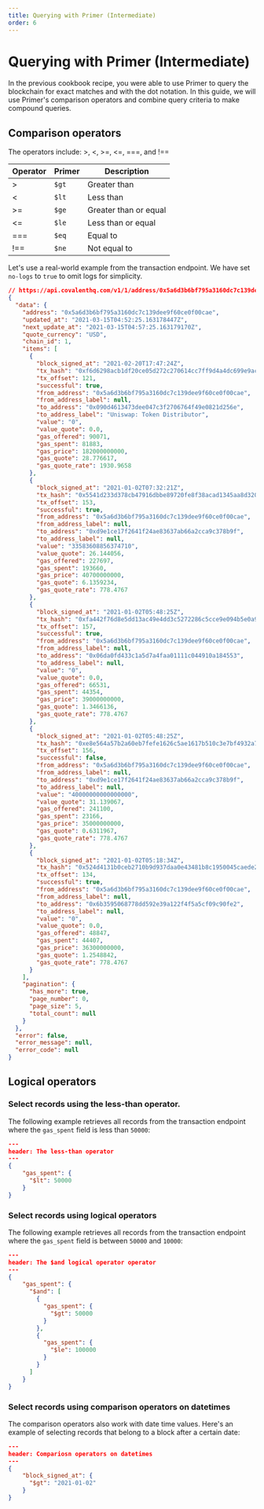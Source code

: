 ```yaml
---
title: Querying with Primer (Intermediate)
order: 6
---
```


# Querying with Primer (Intermediate)

In the previous cookbook recipe, you were able to use Primer to query the blockchain for exact matches and with the dot notation. In this guide, we  will use Primer's comparison operators and combine query criteria to make compound queries.


## Comparison operators

The operators include: >, <, >=, <=, ===, and !==

<TableWrap>

|Operator|Primer|Description|
|---|---|---|
|>|`$gt`|Greater than|
|<|`$lt`|Less than|
|>=|`$ge`|Greater than or equal|
|<=|`$le`|Less than or equal|
|===|`$eq`|Equal to|
|!==|`$ne`|Not equal to|

</TableWrap>

Let's use a real-world example from the transaction endpoint. We have set `no-logs` to `true` to omit logs for simplicity. 

```json
// https://api.covalenthq.com/v1/1/address/0x5a6d3b6bf795a3160dc7c139dee9f60ce0f00cae/transactions_v2/?no-logs=true&page-number=0&page-size=5&key=...
{
  "data": {
    "address": "0x5a6d3b6bf795a3160dc7c139dee9f60ce0f00cae",
    "updated_at": "2021-03-15T04:52:25.163178447Z",
    "next_update_at": "2021-03-15T04:57:25.163179170Z",
    "quote_currency": "USD",
    "chain_id": 1,
    "items": [
      {
        "block_signed_at": "2021-02-20T17:47:24Z",
        "tx_hash": "0xf6d6298acb1df20ce05d272c270614cc7ff9d4a4dc699e9ac7110dbb36db0130",
        "tx_offset": 121,
        "successful": true,
        "from_address": "0x5a6d3b6bf795a3160dc7c139dee9f60ce0f00cae",
        "from_address_label": null,
        "to_address": "0x090d4613473dee047c3f2706764f49e0821d256e",
        "to_address_label": "Uniswap: Token Distributor",
        "value": "0",
        "value_quote": 0.0,
        "gas_offered": 90071,
        "gas_spent": 81883,
        "gas_price": 182000000000,
        "gas_quote": 28.776617,
        "gas_quote_rate": 1930.9658
      },
      {
        "block_signed_at": "2021-01-02T07:32:21Z",
        "tx_hash": "0x5541d233d378cb47916dbbe89720fe8f38acad1345aa8d320b1bcda1cfe88c4e",
        "tx_offset": 153,
        "successful": true,
        "from_address": "0x5a6d3b6bf795a3160dc7c139dee9f60ce0f00cae",
        "from_address_label": null,
        "to_address": "0xd9e1ce17f2641f24ae83637ab66a2cca9c378b9f",
        "to_address_label": null,
        "value": "33583608856374710",
        "value_quote": 26.144056,
        "gas_offered": 227697,
        "gas_spent": 193660,
        "gas_price": 40700000000,
        "gas_quote": 6.1359234,
        "gas_quote_rate": 778.4767
      },
      {
        "block_signed_at": "2021-01-02T05:48:25Z",
        "tx_hash": "0xfa442f76d8e5dd13ac49e4dd3c5272286c5cce9e094b5e0a93d2d2548d41537e",
        "tx_offset": 157,
        "successful": true,
        "from_address": "0x5a6d3b6bf795a3160dc7c139dee9f60ce0f00cae",
        "from_address_label": null,
        "to_address": "0x06da0fd433c1a5d7a4faa01111c044910a184553",
        "to_address_label": null,
        "value": "0",
        "value_quote": 0.0,
        "gas_offered": 66531,
        "gas_spent": 44354,
        "gas_price": 39000000000,
        "gas_quote": 1.3466136,
        "gas_quote_rate": 778.4767
      },
      {
        "block_signed_at": "2021-01-02T05:48:25Z",
        "tx_hash": "0xe8e564a57b2a60eb7fefe1626c5ae1617b510c3e7bf4932a76b9e9fb4e360573",
        "tx_offset": 156,
        "successful": false,
        "from_address": "0x5a6d3b6bf795a3160dc7c139dee9f60ce0f00cae",
        "from_address_label": null,
        "to_address": "0xd9e1ce17f2641f24ae83637ab66a2cca9c378b9f",
        "to_address_label": null,
        "value": "40000000000000000",
        "value_quote": 31.139067,
        "gas_offered": 241100,
        "gas_spent": 23166,
        "gas_price": 35000000000,
        "gas_quote": 0.6311967,
        "gas_quote_rate": 778.4767
      },
      {
        "block_signed_at": "2021-01-02T05:18:34Z",
        "tx_hash": "0x524d4131b0ceb2710b9d937daa0e43481b8c1950045caede2f4bb9e8863193b9",
        "tx_offset": 134,
        "successful": true,
        "from_address": "0x5a6d3b6bf795a3160dc7c139dee9f60ce0f00cae",
        "from_address_label": null,
        "to_address": "0x6b3595068778dd592e39a122f4f5a5cf09c90fe2",
        "to_address_label": null,
        "value": "0",
        "value_quote": 0.0,
        "gas_offered": 48847,
        "gas_spent": 44407,
        "gas_price": 36300000000,
        "gas_quote": 1.2548842,
        "gas_quote_rate": 778.4767
      }
    ],
    "pagination": {
      "has_more": true,
      "page_number": 0,
      "page_size": 5,
      "total_count": null
    }
  },
  "error": false,
  "error_message": null,
  "error_code": null
}

```


<!-- We can compare dates  -->



## Logical operators


### Select records using the less-than operator.

The following example retrieves all records from the transaction endpoint where the `gas_spent` field is less than `50000`:

```json
---
header: The less-than operator
---
{
    "gas_spent": {
      "$lt": 50000
    }      
}
```

### Select records using logical operators

The following example retrieves all records from the transaction endpoint where the `gas_spent` field is between `50000` and `10000`:


```json
---
header: The $and logical operator operator
---
{
    "gas_spent": {
      "$and": [
        {
          "gas_spent": {
            "$gt": 50000
          }
        },
        {
          "gas_spent": {
            "$le": 100000
          }
        }
      ]
    }      
}
```

### Select records using comparison operators on datetimes

The comparison operators also work with date time values. Here's an example of selecting records that belong to a block after a certain date:

```json
---
header: Compariosn operators on datetimes
---
{
    "block_signed_at": {
      "$gt": "2021-01-02"
    }      
}
```

